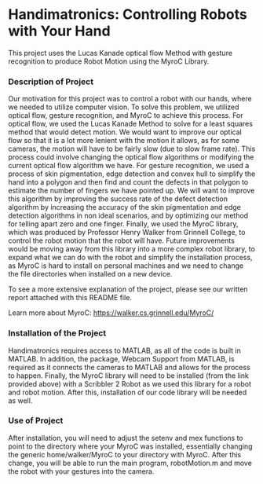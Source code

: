 # Handimatronics: Controlling Robots with Your Hand

This project uses the Lucas Kanade optical flow Method with gesture
recognition to produce Robot Motion using the MyroC Library.


 ###                  Description of Project

Our motivation for this project was to control a robot with our hands,
where we needed to utilize computer vision. To solve this problem, we
utilized optical flow, gesture recognition, and MyroC to achieve this
process. For optical flow, we used the Lucas Kanade Method to solve for a
least squares method that would detect motion. We would want to improve
our optical flow so that it is a lot more lenient with the motion it
allows, as for some cameras, the motion will have to be fairly slow (due
to slow frame rate). This process could involve changing the optical flow
algorithms or modifying the current optical flow algorithm we have. For
gesture recognition, we used a process of skin pigmentation, edge
detection and convex hull to simplify the hand into a polygon and then
find and count the defects in that polygon to estimate the number of
fingers we have pointed up. We will want to improve this algorithm by
improving the success rate of the defect detection algorithm by
increasing the accuracy of the skin pigmentation and edge detection
algorithms in non ideal scenarios, and by optimizing our method for
telling apart zero and one finger. Finally, we used the MyroC library,
which was produced by Professor Henry Walker from Grinnell College, to
control the robot motion that the robot will have. Future improvements
would be moving away from this library into a more complex robot library,
to expand what we can do with the robot and simplify the installation
process, as MyroC is hard to install on personal machines and we need to
change the file directories when installed on a new device.

To see a more extensive explanation of the project, please see our
written report attached with this README file.

Learn more about MyroC: https://walker.cs.grinnell.edu/MyroC/


###                   Installation of the Project

Handimatronics requires access to MATLAB, as all of the code is built in
MATLAB. In addition, the package, Webcam Support from MATLAB, is required
as it connects the cameras to MATLAB and allows for the process to
happen. Finally, the MyroC library will need to be installed (from the
link provided above) with a Scribbler 2 Robot as we used this library for
a robot and robot motion. After this, installation of our code library
will be needed as well.



###                       Use of Project
                       
After installation, you will need to adjust the setenv and mex functions
to point to the directory where your MyroC was installed, essentially
changing the generic home/walker/MyroC to your directory with MyroC.
After this change, you will be able to run the main program,
robotMotion.m and move the robot with your gestures into the camera.
